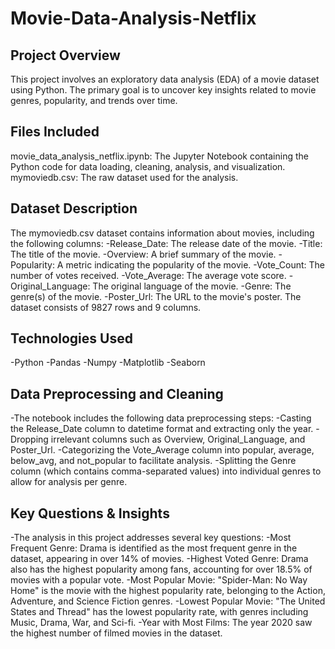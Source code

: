 # Movie-Data-Analysis-Netflix

## Project Overview
This project involves an exploratory data analysis (EDA) of a movie dataset using Python. The primary goal is to uncover key insights related to movie genres, popularity, and trends over time.

## Files Included
movie_data_analysis_netflix.ipynb: The Jupyter Notebook containing the Python code for data loading, cleaning, analysis, and visualization.
mymoviedb.csv: The raw dataset used for the analysis.

## Dataset Description
The mymoviedb.csv dataset contains information about movies, including the following columns:
-Release_Date: The release date of the movie.
-Title: The title of the movie.
-Overview: A brief summary of the movie.
-Popularity: A metric indicating the popularity of the movie.
-Vote_Count: The number of votes received.
-Vote_Average: The average vote score.
-Original_Language: The original language of the movie.
-Genre: The genre(s) of the movie.
-Poster_Url: The URL to the movie's poster.
The dataset consists of 9827 rows and 9 columns.

## Technologies Used
-Python
-Pandas
-Numpy
-Matplotlib
-Seaborn

## Data Preprocessing and Cleaning
-The notebook includes the following data preprocessing steps:
-Casting the Release_Date column to datetime format and extracting only the year.
-Dropping irrelevant columns such as Overview, Original_Language, and Poster_Url.
-Categorizing the Vote_Average column into popular, average, below_avg, and not_popular to facilitate analysis.
-Splitting the Genre column (which contains comma-separated values) into individual genres to allow for analysis per genre.

## Key Questions & Insights
-The analysis in this project addresses several key questions:
-Most Frequent Genre: Drama is identified as the most frequent genre in the dataset, appearing in over 14% of movies.
-Highest Voted Genre: Drama also has the highest popularity among fans, accounting for over 18.5% of movies with a popular vote.
-Most Popular Movie: "Spider-Man: No Way Home" is the movie with the highest popularity rate, belonging to the Action, Adventure, and Science Fiction genres.
-Lowest Popular Movie: "The United States and Thread" has the lowest popularity rate, with genres including Music, Drama, War, and Sci-fi.
-Year with Most Films: The year 2020 saw the highest number of filmed movies in the dataset.
